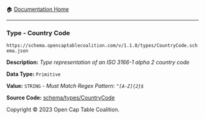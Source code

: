 :house: [Documentation Home](../../../README.md)

---

### Type - Country Code

`https://schema.opencaptablecoalition.com/v/1.1.0/types/CountryCode.schema.json`

**Description:** _Type representation of an ISO 3166-1 alpha 2 country code_

**Data Type:** `Primitive`

**Value:** `STRING` - _Must Match Regex Pattern: `^[A-Z]{2}$`_

**Source Code:** [schema/types/CountryCode](../../../../schema/types/CountryCode.schema.json)

Copyright © 2023 Open Cap Table Coalition.
